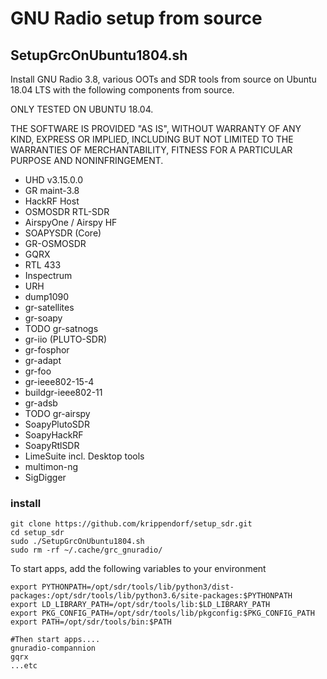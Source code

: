 # GNU Radio setup from source

## SetupGrcOnUbuntu1804.sh

Install GNU Radio 3.8, various OOTs and SDR tools from source on Ubuntu 18.04 LTS with the following components from source.

ONLY TESTED ON UBUNTU 18.04. 

THE SOFTWARE IS PROVIDED "AS IS", WITHOUT WARRANTY OF ANY KIND, EXPRESS OR IMPLIED, INCLUDING BUT NOT LIMITED TO THE WARRANTIES OF MERCHANTABILITY, FITNESS FOR A PARTICULAR PURPOSE AND NONINFRINGEMENT.

* UHD  v3.15.0.0
* GR maint-3.8
* HackRF Host
* OSMOSDR RTL-SDR
* AirspyOne / Airspy HF
* SOAPYSDR (Core)
* GR-OSMOSDR
* GQRX
* RTL 433
* Inspectrum
* URH
* dump1090
* gr-satellites
* gr-soapy
* TODO gr-satnogs
* gr-iio (PLUTO-SDR)
* gr-fosphor
* gr-adapt
* gr-foo
* gr-ieee802-15-4
* buildgr-ieee802-11
* gr-adsb
* TODO gr-airspy
* SoapyPlutoSDR
* SoapyHackRF
* SoapyRtlSDR
* LimeSuite incl. Desktop tools
* multimon-ng
* SigDigger

### install

```
git clone https://github.com/krippendorf/setup_sdr.git
cd setup_sdr
sudo ./SetupGrcOnUbuntu1804.sh
sudo rm -rf ~/.cache/grc_gnuradio/
```



To start apps, add the following variables to your environment
``` 
export PYTHONPATH=/opt/sdr/tools/lib/python3/dist-packages:/opt/sdr/tools/lib/python3.6/site-packages:$PYTHONPATH
export LD_LIBRARY_PATH=/opt/sdr/tools/lib:$LD_LIBRARY_PATH
export PKG_CONFIG_PATH=/opt/sdr/tools/lib/pkgconfig:$PKG_CONFIG_PATH
export PATH=/opt/sdr/tools/bin:$PATH

#Then start apps.... 
gnuradio-compannion
gqrx
...etc
```
